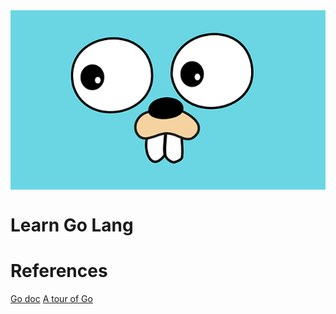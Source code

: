 <div style="display: flex; justify-content: center;">
  <img src="./img/banner.png"/>
</div>

# Learn Go Lang 

# References
[Go doc](https://golang.org/doc/)
[A tour of Go](https://tour.golang.org/list)